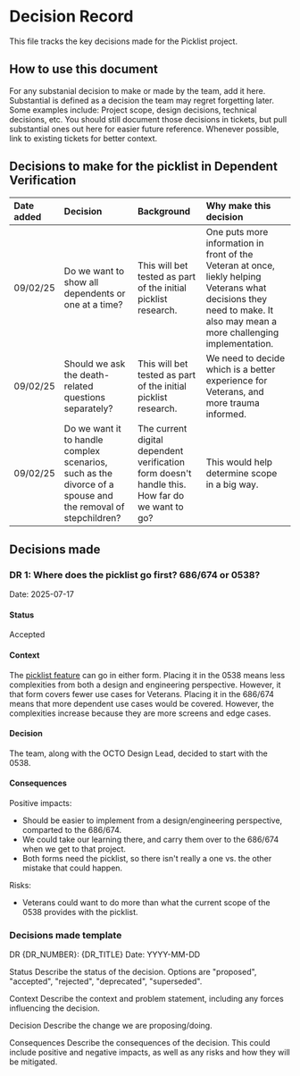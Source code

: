 # Decision Record

This file tracks the key decisions made for the Picklist project.

## How to use this document

For any substanial decision to make or made by the team, add it here. Substantial is defined as a decision the team may regret forgetting later. Some examples include: Project scope, design decisions, technical decisions, etc. You should still document those decisions in tickets, but pull substantial ones out here for easier future reference. Whenever possible, link to existing tickets for better context.

## Decisions to make for the picklist in Dependent Verification

| Date added | Decision | Background | Why make this decision |
| :--- | :--- | :--- | :--- |
| 09/02/25 | Do we want to show all dependents or one at a time? | This will bet tested as part of the initial picklist research. | One puts more information in front of the Veteran at once, liekly helping Veterans what decisions they need to make. It also may mean a more challenging implementation. |
| 09/02/25 | Should we ask the death-related questions separately? | This will bet tested as part of the initial picklist research. | We need to decide which is a better experience for Veterans, and more trauma informed. |
| 09/02/25 | Do we want it to handle complex scenarios, such as the divorce of a spouse and the removal of stepchildren? | The current digital dependent verification form doesn't handle this. How far do we want to go? | This would help determine scope in a big way. |

## Decisions made

### DR 1: Where does the picklist go first? 686/674 or 0538?
Date: 2025-07-17

#### Status
Accepted

#### Context
The [picklist feature](https://github.com/department-of-veterans-affairs/va.gov-team/blob/master/products/dependents/Initiative%20Brief%3A%20Dependent%20Picklist%20Component.md) can go in either form. Placing it in the 0538 means less complexities from both a design and engineering perspective. However, it that form covers fewer use cases for Veterans. Placing it in the 686/674 means that more dependent use cases would be covered. However, the complexities increase because they are more screens and edge cases.

#### Decision
The team, along with the OCTO Design Lead, decided to start with the 0538.

#### Consequences
Positive impacts:

- Should be easier to implement from a design/engineering perspective, comparted to the 686/674.
- We could take our learning there, and carry them over to the 686/674 when we get to that project.
- Both forms need the picklist, so there isn't really a one vs. the other mistake that could happen.

Risks:

- Veterans could want to do more than what the current scope of the 0538 provides with the picklist.

### Decisions made template

DR {DR_NUMBER}: {DR_TITLE}
Date: YYYY-MM-DD

Status
Describe the status of the decision. Options are "proposed", "accepted", "rejected", "deprecated", "superseded".

Context
Describe the context and problem statement, including any forces influencing the decision.

Decision
Describe the change we are proposing/doing.

Consequences
Describe the consequences of the decision. This could include positive and negative impacts, as well as any risks and how they will be mitigated.
